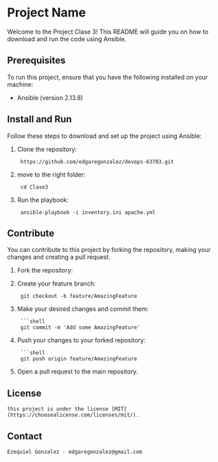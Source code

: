 # Project Name

Welcome to the Project Clase 3! This README will guide you on how to download and run the code using Ansible.

## Prerequisites

To run this project, ensure that you have the following installed on your machine:

- Ansible (version 2.13.8)

## Install and Run

Follow these steps to download and set up the project using Ansible:

1. Clone the repository:

   ```shell
    https://github.com/edgaregonzalez/devops-63703.git
2. move to the right folder:

   ```shell
    cd Clase3
2. Run the playbook:

   ```shell
    ansible-playbook -i inventory.ini apache.yml

## Contribute

You can contribute to this project by forking the repository, making your changes and creating a pull request.
1. Fork the repository:

2. Create your feature branch:
    
    ```shell
     git checkout -b feature/AmazingFeature

3. Make your desired changes and commit them:
        
        ```shell
        git commit -m 'Add some AmazingFeature'

4. Push your changes to your forked repository:
        
        ```shell
        git push origin feature/AmazingFeature

5. Open a pull request to the main repository.

## License

    this project is under the license [MIT](https://choosealicense.com/licenses/mit/).

## Contact
    Ezequiel Gonzalez - edgaregonzalez@gmail.com
